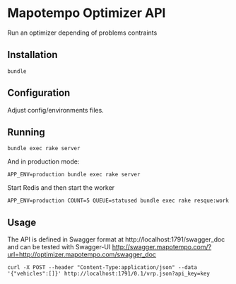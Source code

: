 # Mapotempo Optimizer API

Run an optimizer depending of problems contraints

## Installation

```
bundle
```


## Configuration

Adjust config/environments files.


## Running

```
bundle exec rake server
```

And in production mode:
```
APP_ENV=production bundle exec rake server
```

Start Redis and then start the worker
```
APP_ENV=production COUNT=5 QUEUE=statused bundle exec rake resque:work
```

## Usage

The API is defined in Swagger format at
http://localhost:1791/swagger_doc
and can be tested with Swagger-UI
http://swagger.mapotempo.com/?url=http://optimizer.mapotempo.com/swagger_doc

```
curl -X POST --header "Content-Type:application/json" --data '{"vehicles":[]}' http://localhost:1791/0.1/vrp.json?api_key=key
```
